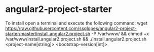 # angular2-project-starter

To install open a terminal and execute the following command:
wget https://raw.githubusercontent.com/ssglopes/angular2-project-starter/master/install.angular2.project.sh -P /var/www/ && chmod +x /var/www/install.angular2.project.sh && ./install.angular2.project.sh <project-name[string]> <bootstrap-version[int]>

